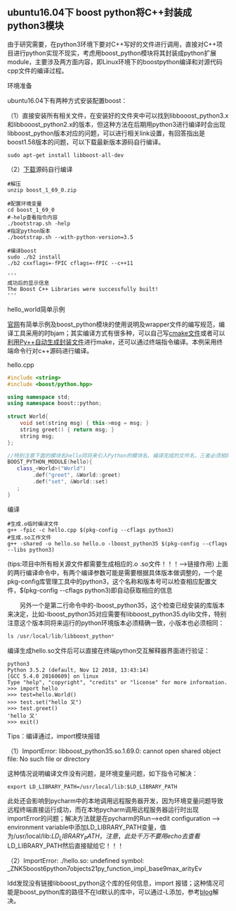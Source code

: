 ## **ubuntu16.04下 boost python将C++封装成python3模块**

由于研究需要，在python3环境下要对C++写好的文件进行调用，直接对C++项目进行python实现不现实，考虑用boost_python模块将其封装成python扩展module，主要涉及两方面内容，即Linux环境下的boostpython编译和对源代码cpp文件的编译过程。

环境准备

ubuntu16.04下有两种方式安装配置boost：

（1）直接安装所有相关文件，在安装好的文件夹中可以找到libbooost_python3.x和libbooost_python2.x的版本，但这种方法在后期用python3进行编译时会出现libboost_python版本对应的问题，可以进行相关link设置，有回答指出是boost1.58版本的问题，可以下载最新版本源码自行编译。

```
sudo apt-get install libboost-all-dev
```

（2）[下载](https://www.boost.org/doc/libs/1_69_0/more/getting_started/unix-variants.html)源码自行编译

```
#解压
unzip boost_1_69_0.zip

#配置环境变量
cd boost_1_69_0
#-help查看指令内容
./bootstrap.sh -help
#指定python版本
./bootstrap.sh --with-python-version=3.5

#编译boost
sudo ./b2 install 
./b2 cxxflags=-fPIC cflags=-fPIC --c++11

'''
成功后的显示信息
The Boost C++ Libraries were successfully built!
'''
```

hello_world简单示例

[官网](https://www.boost.org/doc/libs/1_69_0/libs/python/doc/html/tutorial/tutorial/hello.html#tutorial.hello.running_bjam)有简单示例及boost_python模块的使用说明及wrapper文件的编写规范，编译工具采用的时bjam；其实编译方式有很多种，可以自己写[cmake文件](https://zhuanlan.zhihu.com/p/24059497)或者可以[利用Py++自动生成封装文件](https://josephchenhub.github.io/2018/08/15/boost_python/)进行make，还可以通过终端指令编译。本例采用终端命令行对c++源码进行编译。

hello.cpp

```c++
#include <string>
#include <boost/python.hpp>

using namespace std;
using namespace boost::python;
    
struct World{
    void set(string msg) { this->msg = msg; }
    string greet() { return msg; }
    string msg;
};

//特别注意下面的模块名hello同将来引入Python的模块名、编译完成的文件名，三者必须相同 
BOOST_PYTHON_MODULE(hello){
   class_<World>("World")
        .def("greet", &World::greet)
        .def("set", &World::set)
   ;
}
```

编译

```
#生成.o临时编译文件
g++ -fpic -c hello.cpp $(pkg-config --cflags python3)
#生成.so工作文件
g++ -shared -o hello.so hello.o -lboost_python35 $(pkg-config --cflags --libs python3)
```
(tips:项目中所有相关源文件都需要生成相应的.o .so文件！！！-->链接作用)
上面的两行编译命令中，有两个编译参数可能是需要根据具体版本做调整的，一个是pkg-config库管理工具中的python3，这个名称和版本号可以检查相应配置文件，$(pkg-config --cflags python3)即自动获取相应的信息

　　另外一个是第二行命令中的-lboost_python35，这个检查已经安装的库版本来决定，比如-lboost_python35对应需要有libboost_python35.dylib文件，特别注意这个版本同将来运行的python环境版本必须精确一致，小版本也必须相同：

```javascript
ls /usr/local/lib/libboost_python*
```

编译生成hello.so文件后可以直接在终端python交互解释器界面进行验证：

```
python3
Python 3.5.2 (default, Nov 12 2018, 13:43:14) 
[GCC 5.4.0 20160609] on linux
Type "help", "copyright", "credits" or "license" for more information.
>>> import hello
>>> test=hello.World()
>>> test.set("hello 又")
>>> test.greet()
'hello 又'
>>> exit()
```

Tips：编译通过，import模块报错

（1）ImportError: libboost_python35.so.1.69.0: cannot open shared object file: No such file or directory

这种情况说明编译文件没有问题，是环境变量问题，如下指令可解决：

```
export LD_LIBRARY_PATH=/usr/local/lib:$LD_LIBRARY_PATH
```
此处还会影响到pycharm中的本地调用远程服务器开发，因为环境变量问题导致远程终端直接运行成功，而在本地pycharm调用远程服务器运行时出现importError的问题；解决方法就是在pycharm的Run-->edit configuration --> environment variable中添加LD_LIBRARY_PATH变量，值为/usr/local/lib:$LD_LIBRARY_PATH，注意，此处千万不要用echo去查看$LD_LIBRARY_PATH然后直接赋给它！！！

（2）ImportError: ./hello.so: undefined symbol: _ZNK5boost6python7objects21py_function_impl_base9max_arityEv 

ldd发现没有链接libboost_python这个库的任何信息，import 报错；这种情况可能是boost_python库的路径不在ld默认的库中，可以通过-L添加，参考[blog](https://blog.csdn.net/Frank_Abagnale/article/details/83018504)解决。
